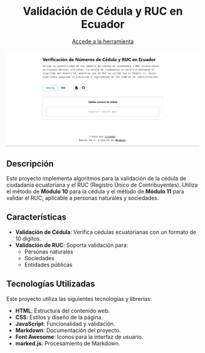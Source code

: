 <h1 align="center">
  Validación de Cédula y RUC en Ecuador
</h1>

<p align="center">
  <a href="https://ciruc.brionex.xyz/">Accede a la herramienta</a>
</p>

<p align="center">
  <img src="public/img/readme.png" alt="screenshot of the page" title="screenshot" />
</p>

## Descripción

Este proyecto implementa algoritmos para la validación de la cédula de ciudadanía ecuatoriana y el RUC (Registro Único de Contribuyentes). Utiliza el método de **Módulo 10** para la cédula y el método de **Módulo 11** para validar el RUC, aplicable a personas naturales y sociedades.

## Características

- **Validación de Cédula**: Verifica cédulas ecuatorianas con un formato de 10 dígitos.
- **Validación de RUC**: Soporta validación para:
  - Personas naturales
  - Sociedades
  - Entidades públicas

## Tecnologías Utilizadas

Este proyecto utiliza las siguientes tecnologías y librerías:

- **HTML**: Estructura del contenido web.
- **CSS**: Estilos y diseño de la página.
- **JavaScript**: Funcionalidad y validación.
- **Markdown**: Documentación del proyecto.
- **Font Awesome**: Iconos para la interfaz de usuario.
- **marked.js**: Procesamiento de Markdown.